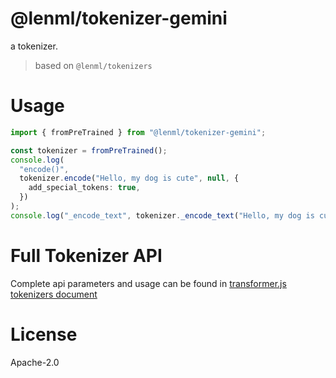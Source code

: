 # @lenml/tokenizer-gemini

a tokenizer.

> based on `@lenml/tokenizers`

# Usage

```ts
import { fromPreTrained } from "@lenml/tokenizer-gemini";

const tokenizer = fromPreTrained();
console.log(
  "encode()",
  tokenizer.encode("Hello, my dog is cute", null, {
    add_special_tokens: true,
  })
);
console.log("_encode_text", tokenizer._encode_text("Hello, my dog is cute"));
```

# Full Tokenizer API

Complete api parameters and usage can be found in [transformer.js tokenizers document](https://huggingface.co/docs/transformers.js/v3.0.0/api/tokenizers)

# License

Apache-2.0
